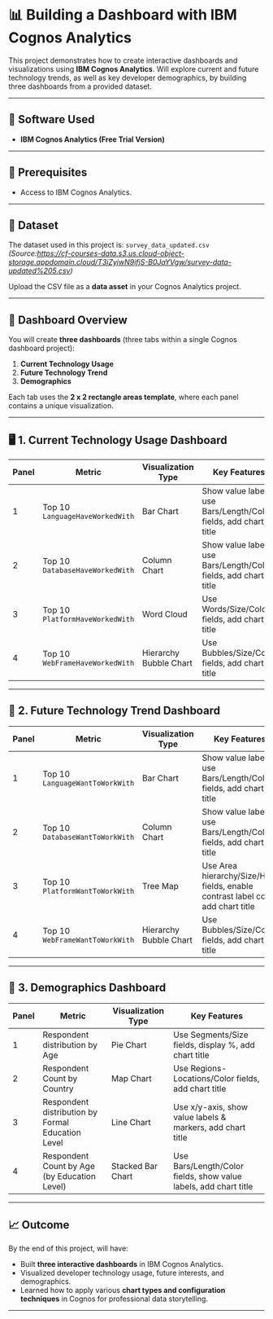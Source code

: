 
# 📊 Building a Dashboard with IBM Cognos Analytics

This project demonstrates how to create interactive dashboards and visualizations using **IBM Cognos Analytics**. Will explore current and future technology trends, as well as key developer demographics, by building three dashboards from a provided dataset.

---
## 🧰 Software Used

* **IBM Cognos Analytics (Free Trial Version)**

---

## 🧾 Prerequisites

* Access to IBM Cognos Analytics.
---
## 📂 Dataset

The dataset used in this project is:
`survey_data_updated.csv`
*(Source:https://cf-courses-data.s3.us.cloud-object-storage.appdomain.cloud/T3iZyjwN9ifjS-B0JaYVgw/survey-data-updated%205.csv)*

Upload the CSV file as a **data asset** in your Cognos Analytics project.

---

## 🧱 Dashboard Overview

You will create **three dashboards** (three tabs within a single Cognos dashboard project):

1. **Current Technology Usage**
2. **Future Technology Trend**
3. **Demographics**

Each tab uses the **2 x 2 rectangle areas template**, where each panel contains a unique visualization.

---

## 🖥️ 1. Current Technology Usage Dashboard

| Panel | Metric                          | Visualization Type     | Key Features                                                     |
| ----- | ------------------------------- | ---------------------- | ---------------------------------------------------------------- |
| 1     | Top 10 `LanguageHaveWorkedWith` | Bar Chart              | Show value labels, use Bars/Length/Color fields, add chart title |
| 2     | Top 10 `DatabaseHaveWorkedWith` | Column Chart           | Show value labels, use Bars/Length/Color fields, add chart title |
| 3     | Top 10 `PlatformHaveWorkedWith` | Word Cloud             | Use Words/Size/Color fields, add chart title                     |
| 4     | Top 10 `WebFrameHaveWorkedWith` | Hierarchy Bubble Chart | Use Bubbles/Size/Color fields, add chart title                   |

---

## 🚀 2. Future Technology Trend Dashboard

| Panel | Metric                          | Visualization Type     | Key Features                                                                      |
| ----- | ------------------------------- | ---------------------- | --------------------------------------------------------------------------------- |
| 1     | Top 10 `LanguageWantToWorkWith` | Bar Chart              | Show value labels, use Bars/Length/Color fields, add chart title                  |
| 2     | Top 10 `DatabaseWantToWorkWith` | Column Chart           | Show value labels, use Bars/Length/Color fields, add chart title                  |
| 3     | Top 10 `PlatformWantToWorkWith` | Tree Map               | Use Area hierarchy/Size/Heat fields, enable contrast label color, add chart title |
| 4     | Top 10 `WebFrameWantToWorkWith` | Hierarchy Bubble Chart | Use Bubbles/Size/Color fields, add chart title                                    |

---

## 👥 3. Demographics Dashboard

| Panel | Metric                                            | Visualization Type | Key Features                                                     |
| ----- | ------------------------------------------------- | ------------------ | ---------------------------------------------------------------- |
| 1     | Respondent distribution by Age                    | Pie Chart          | Use Segments/Size fields, display %, add chart title             |
| 2     | Respondent Count by Country                       | Map Chart          | Use Regions-Locations/Color fields, add chart title              |
| 3     | Respondent distribution by Formal Education Level | Line Chart         | Use x/y-axis, show value labels & markers, add chart title       |
| 4     | Respondent Count by Age (by Education Level)      | Stacked Bar Chart  | Use Bars/Length/Color fields, show value labels, add chart title |

---

## 📈 Outcome

By the end of this project, will have:

* Built **three interactive dashboards** in IBM Cognos Analytics.
* Visualized developer technology usage, future interests, and demographics.
* Learned how to apply various **chart types and configuration techniques** in Cognos for professional data storytelling.

---
